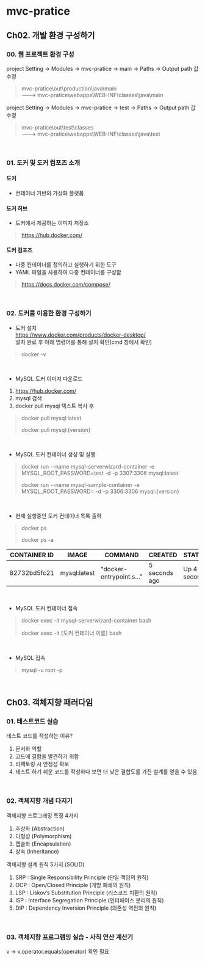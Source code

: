 # mvc-pratice

## Ch02. 개발 환경 구성하기
### 00. 웹 프로젝트 환경 구성
project Setting -> Modules -> mvc-pratice -> main -> Paths -> Output path 값 수정  
>mvc-pratice\out\production\java\main  
--->
mvc-pratice\webapps\WEB-INF\classes\java\main

project Setting -> Modules -> mvc-pratice -> test -> Paths -> Output path 값 수정
>mvc-pratice\out\test\classes  
--->
mvc-pratice\webapps\WEB-INF\classes\java\test

<br/>

### 01. 도커 및 도커 컴포즈 소개
#### 도커
- 컨테이너 기반의 가상화 플랫폼

#### 도커 허브
- 도커에서 제공하는 이미지 저장소  
>https://hub.docker.com/

#### 도커 컴포즈
- 다중 컨테이너를 정의하고 실행하기 위한 도구
- YAML 파일을 사용하여 다중 컨테이너를 구성함
>https://docs.docker.com/compose/

<br/>

### 02. 도커를 이용한 환경 구성하기

- 도커 설치  
https://www.docker.com/products/docker-desktop/  
설치 완료 후 아래 명령어를 통해 설치 확인(cmd 창에서 확인)
> docker -v  

<br/>

- MySQL 도커 이미지 다운로드  
1. https://hub.docker.com/
2. mysql 검색
3. docker pull mysql 텍스트 복사 후
> docker pull mysql:latest  
> 
> docker pull mysql:{version}

<br/>

- MySQL 도커 컨테이너 생성 및 실행  
> docker run --name mysql-serverwizard-container -e MYSQL_ROOT_PASSWORD=test -d -p 3307:3306 mysql:latest  
> 
> docker run --name mysql-sample-container -e MYSQL_ROOT_PASSWORD=<password> -d -p 3306:3306 mysql:{version}

<br/>

- 현재 실행중인 도커 컨테이너 목록 출력  
> docker ps  
> 
> docker ps -a

|CONTAINER ID|IMAGE|COMMAND|CREATED|STATUS|PORTS|NAMES|
|---|---|---|---|---|---|---|
|82732bd5fc21|mysql:latest|"docker-entrypoint.s…"|5 seconds ago|Up 4 seconds|33060/tcp, 0.0.0.0:3307->3306/tcp|mysql-serverwizard-container|

<br/>

- MySQL 도커 컨테이너 접속  
> docker exec -it mysql-serverwizard-container bash
> 
> docker exec -it {도커 컨테이너 이름} bash

<br/>

- MySQL 접속  
> mysql -u root -p

<br/>

## Ch03. 객체지향 패러다임
### 01. 테스트코드 실습

테스트 코드를 작성하는 이유?
1. 문서화 역할
2. 코드에 결함을 발견하기 위함
3. 리팩토링 시 안정성 확보
4. 테스트 하기 쉬운 코드를 작성하다 보면 더 낮은 결합도를 가진 설계를 얻을 수 있음

<br/>

### 02. 객체지향 개념 다지기
객체지향 프로그래밍 특징 4가지
1. 추상화 (Abstraction)
2. 다형성 (Polymorphism)
3. 캡슐화 (Encapsulation)
4. 상속 (Inheritance)

객체지향 설계 원칙 5가지 (SOLID)
1. SRP : Single Responsibility Principle (단일 책임의 원칙)
2. OCP : Open/Closed Principle (개방 폐쇄의 원칙)
3. LSP : Liskov’s Substitution Principle (리스코프 치환의 원칙)
4. ISP : Interface Segregation Principle (인터페이스 분리의 원칙)
5. DIP : Dependency Inversion Principle (의존성 역전의 원칙)

<br/>

### 03. 객체지향 프로그램밍 실습 - 사칙 연산 계산기
v -> v.operator.equals(operator) 확인 필요


  